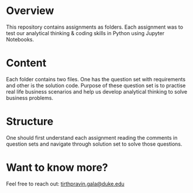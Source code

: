 # Overview
This repository contains assignments as folders. Each assignment was to test our analytical thinking & coding skills in Python using Jupyter Notebooks.

# Content
Each folder contains two files. One has the question set with requirements and other is the solution code. Purpose of these question set is to practise real life business scenarios and help us develop analytical thinking to solve business problems.

# Structure
One should first understand each assignment reading the comments in question sets and navigate through solution set to solve those questions.

# Want to know more?
Feel free to reach out: tirthpravin.gala@duke.edu

